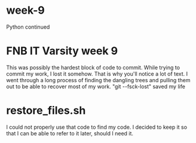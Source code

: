 # week-9
Python continued 
# FNB IT Varsity week 9
This was possibly the hardest block of code to commit. 
While trying to commit my work, I lost it somehow.
That is why you'll notice a lot of text.
I went through a long process of finding the dangling trees and pulling them out to be able to recover most of my work.
"git --fsck-lost" saved my life

# restore_files.sh 
I could not properly use that code to find my code.
I decided to keep it so that I can be able to refer to it later, should I need it. 
